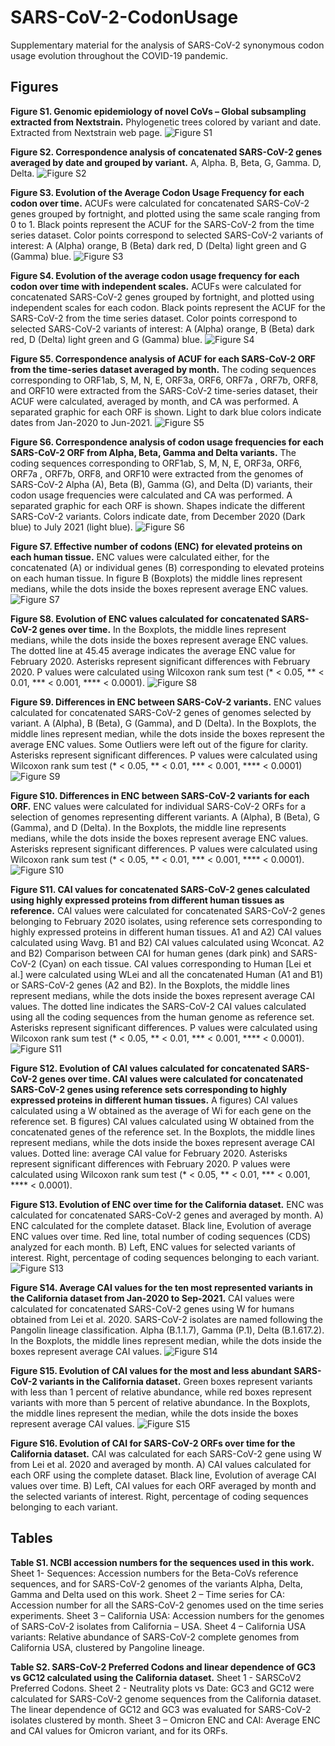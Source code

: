 # SARS-CoV-2-CodonUsage
Supplementary material for the analysis of SARS-CoV-2 synonymous codon usage evolution throughout the COVID-19 pandemic.

## Figures
**Figure S1. Genomic epidemiology of novel CoVs – Global subsampling extracted from Nextstrain.** Phylogenetic trees colored by variant and date. Extracted from Nextstrain web page. 
![Figure S1](FigS1.png)



**Figure S2. Correspondence analysis of concatenated SARS-CoV-2 genes averaged by date and grouped by variant.** A, Alpha. B, Beta, G, Gamma. D, Delta.
![Figure S2](FigS2.png)


**Figure S3. Evolution of the Average Codon Usage Frequency for each codon over time.** ACUFs were calculated for concatenated SARS-CoV-2 genes grouped by fortnight, and plotted using the same scale ranging from 0 to 1. Black points represent the ACUF for the SARS-CoV-2 from the time series dataset. Color points correspond to selected SARS-CoV-2 variants of interest: A (Alpha) orange, B (Beta) dark red, D (Delta) light green and G (Gamma) blue.
![Figure S3](FigS3.png)


**Figure S4. Evolution of the average codon usage frequency for each codon over time with independent scales.** ACUFs were calculated for concatenated SARS-CoV-2 genes grouped by fortnight, and plotted using independent scales for each codon. Black points represent the ACUF for the SARS-CoV-2 from the time series dataset. Color points correspond to selected SARS-CoV-2 variants of interest: A (Alpha) orange, B (Beta) dark red, D (Delta) light green and G (Gamma) blue.
![Figure S4](FigS4.png)


**Figure S5. Correspondence analysis of ACUF for each SARS-CoV-2 ORF from the time-series dataset averaged by month.** The coding sequences corresponding to ORF1ab, S, M, N, E, ORF3a, ORF6, ORF7a , ORF7b, ORF8, and ORF10 were extracted from the SARS-CoV-2 time-series dataset, their ACUF were calculated, averaged by month, and CA was performed. A separated graphic for each ORF is shown. Light to dark blue colors indicate dates from Jan-2020 to Jun-2021. 
![Figure S5](FigS5.png)


**Figure S6. Correspondence analysis of codon usage frequencies for each SARS-CoV-2 ORF from Alpha, Beta, Gamma and Delta variants.** The coding sequences corresponding to ORF1ab, S, M, N, E, ORF3a, ORF6, ORF7a , ORF7b, ORF8, and ORF10 were extracted from the genomes of SARS-CoV-2 Alpha (A), Beta (B), Gamma (G), and Delta (D) variants, their codon usage frequencies were calculated and CA was performed. A separated graphic for each ORF is shown. Shapes indicate the different SARS-CoV-2 variants. Colors indicate date, from December 2020 (Dark blue) to July 2021 (light blue).
![Figure S6](FigS6.png)


**Figure S7. Effective number of codons (ENC) for elevated proteins on each human tissue.** ENC values were calculated either, for the concatenated (A) or individual genes (B) corresponding to elevated proteins on each human tissue. In figure B (Boxplots) the middle lines represent medians, while the dots inside the boxes represent average ENC values.
![Figure S7](FigS7.png)


**Figure S8. Evolution of ENC values calculated for concatenated SARS-CoV-2 genes over time.** In the Boxplots, the middle lines represent medians, while the dots inside the boxes represent average ENC values. The dotted line at 45.45 average indicates the average ENC value for February 2020. Asterisks represent significant differences with February 2020. P values were calculated using Wilcoxon rank sum test (\*  <  0.05, \** < 0.01, \*** < 0.001, \**** < 0.0001).
![Figure S8](FigS8.png)


**Figure S9. Differences in ENC between SARS-CoV-2 variants.** ENC values calculated for concatenated SARS-CoV-2 genes of genomes selected by variant. A (Alpha), B (Beta), G (Gamma), and D (Delta). In the Boxplots, the middle lines represent median, while the dots inside the boxes represent the average ENC values. Some Outliers were left out of the figure for clarity. Asterisks represent significant differences. P values were calculated using Wilcoxon rank sum test (\*  <  0.05, \** < 0.01, \*** < 0.001, \**** < 0.0001) 
![Figure S9](FigS9.png)


**Figure S10. Differences in ENC between SARS-CoV-2 variants for each ORF.** ENC values were calculated for individual SARS-CoV-2 ORFs for a selection of genomes representing different variants. A (Alpha), B (Beta), G (Gamma), and D (Delta). In the Boxplots, the middle line represents medians, while the dots inside the boxes represent average ENC values. Asterisks represent significant differences. P values were calculated using Wilcoxon rank sum test (\*  <  0.05, \** < 0.01, \*** < 0.001, \**** < 0.0001).
![Figure S10](FigS10.png)


**Figure S11. CAI values for concatenated SARS-CoV-2 genes calculated using highly expressed proteins from different human tissues as reference.** CAI values were calculated for concatenated SARS-CoV-2 genes belonging to February 2020 isolates, using reference sets corresponding to highly expressed proteins in different human tissues. A1 and A2) CAI values calculated using Wavg. B1 and B2) CAI values calculated using Wconcat. A2 and B2) Comparison between CAI for human genes (dark pink) and SARS-CoV-2 (Cyan) on each tissue. CAI values corresponding to Human [Lei et al.] were calculated using WLei and all the concatenated Human (A1 and B1) or SARS-CoV-2 genes (A2 and B2). In the Boxplots, the middle lines represent medians, while the dots inside the boxes represent average CAI values. The dotted line indicates the SARS-CoV-2 CAI values calculated using all the coding sequences from the human genome as reference set. Asterisks represent significant differences. P values were calculated using Wilcoxon rank sum test (\*  <  0.05, \** < 0.01, \*** < 0.001, \**** < 0.0001).
![Figure S11](FigS11.png)


**Figure S12.  Evolution of CAI values calculated for concatenated SARS-CoV-2 genes over time. CAI values were calculated for concatenated SARS-CoV-2 genes using reference sets corresponding to highly expressed proteins in different human tissues.** A figures) CAI values calculated using a W obtained as the average of Wi for each gene on the reference set. B figures) CAI values calculated using W obtained from the concatenated genes of the reference set. In the Boxplots, the middle lines represent medians, while the dots inside the boxes represent average CAI values. Dotted line: average CAI value for February 2020. Asterisks represent significant differences with February 2020. P values were calculated using Wilcoxon rank sum test (\*  <  0.05, \** < 0.01, \*** < 0.001, \**** < 0.0001).


**Figure S13. Evolution of ENC over time for the California dataset.** ENC was calculated for concatenated SARS-CoV-2 genes and averaged by month. A) ENC calculated for the complete dataset. Black line, Evolution of average ENC values over time. Red line, total number of coding sequences (CDS) analyzed for each month. B) Left, ENC values for selected variants of interest. Right, percentage of coding sequences belonging to each variant.
![Figure S13](FigS13.png)


**Figure S14. Average CAI values for the ten most represented variants in the California dataset from Jan-2020 to Sep-2021.** CAI values were calculated for concatenated SARS-CoV-2 genes using W for humans obtained from Lei et al. 2020. SARS-CoV-2 isolates are named following the Pangolin lineage classification. Alpha (B.1.1.7), Gamma (P.1), Delta (B.1.617.2). In the Boxplots, the middle lines represent median, while the dots inside the boxes represent average CAI values. 
![Figure S14](FigS14.png)


**Figure S15. Evolution of CAI values for the most and less abundant SARS-CoV-2 variants in the California dataset.** Green boxes represent variants with less than 1 percent of relative abundance, while red boxes represent variants with more than 5 percent of relative abundance. In the Boxplots, the middle lines represent the median, while the dots inside the boxes represent average CAI values. 
![Figure S15](FigS15.png)


**Figure S16. Evolution of CAI for SARS-CoV-2 ORFs over time for the California dataset.** CAI was calculated for each SARS-CoV-2 gene using W from Lei et al. 2020 and averaged by month. A) CAI values calculated for each ORF using the complete dataset. Black line, Evolution of average CAI values over time. B) Left, CAI values for each ORF averaged by month and the selected variants of interest. Right, percentage of coding sequences belonging to each variant.

## Tables
**Table S1. NCBI accession numbers for the sequences used in this work.** Sheet 1- Sequences: Accession numbers for the Beta-CoVs reference sequences, and for SARS-CoV-2 genomes of the variants Alpha, Delta, Gamma and Delta used on this work. Sheet 2 – Time series for CA: Accession number for all the SARS-CoV-2 genomes used on the time series experiments. Sheet 3 – California USA: Accession numbers for the genomes of SARS-CoV-2 isolates from California – USA. Sheet 4 – California USA variants: Relative abundance of SARS-CoV-2 complete genomes from California USA, clustered by Pangoline lineage.

**Table S2. SARS-CoV-2 Preferred Codons and linear dependence of GC3 vs GC12 calculated using the California dataset.** Sheet 1 - SARSCoV2 Preferred Codons. Sheet 2 - Neutrality plots vs Date: GC3 and GC12 were calculated for SARS-CoV-2 genome sequences from the California dataset. The linear dependence of GC12 and GC3 was evaluated for SARS-CoV-2 isolates clustered by month. Sheet 3 – Omicron ENC and CAI: Average ENC and CAI values for Omicron variant, and for its ORFs.
